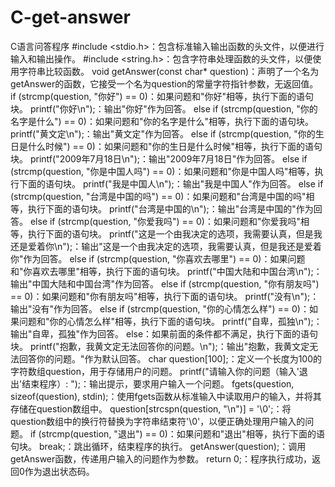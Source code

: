 # C-get-answer
C语言问答程序
#include <stdio.h>：包含标准输入输出函数的头文件，以便进行输入和输出操作。
#include <string.h>：包含字符串处理函数的头文件，以便使用字符串比较函数。
void getAnswer(const char* question)：声明了一个名为getAnswer的函数，它接受一个名为question的常量字符指针参数，无返回值。
if (strcmp(question, "你好") == 0)：如果问题和"你好"相等，执行下面的语句块。
printf("你好\n");：输出"你好"作为回答。
else if (strcmp(question, "你的名字是什么") == 0)：如果问题和"你的名字是什么"相等，执行下面的语句块。
printf("黄文定\n");：输出"黄文定"作为回答。
else if (strcmp(question, "你的生日是什么时候") == 0)：如果问题和"你的生日是什么时候"相等，执行下面的语句块。
printf("2009年7月18日\n");：输出"2009年7月18日"作为回答。
else if (strcmp(question, "你是中国人吗") == 0)：如果问题和"你是中国人吗"相等，执行下面的语句块。
printf("我是中国人\n");：输出"我是中国人"作为回答。
else if (strcmp(question, "台湾是中国的吗") == 0)：如果问题和"台湾是中国的吗"相等，执行下面的语句块。
printf("台湾是中国的\n");：输出"台湾是中国的"作为回答。
else if (strcmp(question, "你爱我吗") == 0)：如果问题和"你爱我吗"相等，执行下面的语句块。
printf("这是一个由我决定的选项，我需要认真，但是我还是爱着你\n");：输出"这是一个由我决定的选项，我需要认真，但是我还是爱着你"作为回答。
else if (strcmp(question, "你喜欢去哪里") == 0)：如果问题和"你喜欢去哪里"相等，执行下面的语句块。
printf("中国大陆和中国台湾\n");：输出"中国大陆和中国台湾"作为回答。
else if (strcmp(question, "你有朋友吗") == 0)：如果问题和"你有朋友吗"相等，执行下面的语句块。
printf("没有\n");：输出"没有"作为回答。
else if (strcmp(question, "你的心情怎么样") == 0)：如果问题和"你的心情怎么样"相等，执行下面的语句块。
printf("自卑，孤独\n");：输出"自卑，孤独"作为回答。
else：如果前面的条件都不满足，执行下面的语句块。
printf("抱歉，我黄文定无法回答你的问题。\n");：输出"抱歉，我黄文定无法回答你的问题。"作为默认回答。
char question[100];：定义一个长度为100的字符数组question，用于存储用户的问题。
printf("请输入你的问题（输入'退出'结束程序）: ");：输出提示，要求用户输入一个问题。
fgets(question, sizeof(question), stdin);：使用fgets函数从标准输入中读取用户的输入，并将其存储在question数组中。
question[strcspn(question, "\n")] = '\0';：将question数组中的换行符替换为字符串结束符'\0'，以便正确处理用户输入的问题。
if (strcmp(question, "退出") == 0)：如果问题和"退出"相等，执行下面的语句块。
break;：跳出循环，结束程序的执行。
getAnswer(question);：调用getAnswer函数，传递用户输入的问题作为参数。
return 0;：程序执行成功，返回0作为退出状态码。
